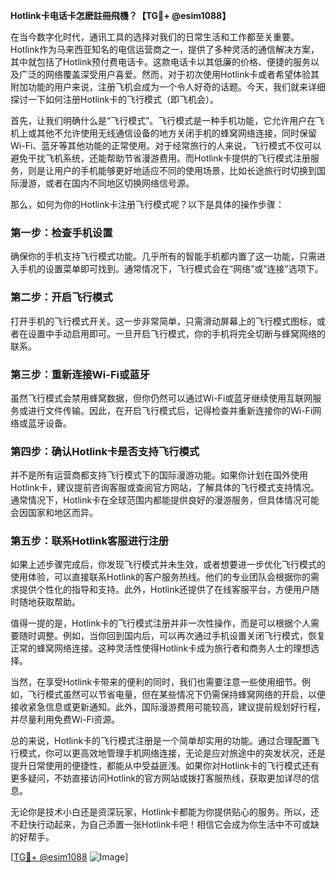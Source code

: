 **Hotlink卡电话卡怎麽註冊飛機？【TG💪+ @esim1088】**

在当今数字化时代，通讯工具的选择对我们的日常生活和工作都至关重要。Hotlink作为马来西亚知名的电信运营商之一，提供了多种灵活的通信解决方案，其中就包括了Hotlink预付费电话卡。这款电话卡以其低廉的价格、便捷的服务以及广泛的网络覆盖深受用户喜爱。然而，对于初次使用Hotlink卡或者希望体验其附加功能的用户来说，注册飞机会成为一个令人好奇的话题。今天，我们就来详细探讨一下如何注册Hotlink卡的飞行模式（即飞机会）。

首先，让我们明确什么是“飞行模式”。飞行模式是一种手机功能，它允许用户在飞机上或其他不允许使用无线通信设备的地方关闭手机的蜂窝网络连接，同时保留Wi-Fi、蓝牙等其他功能的正常使用。对于经常旅行的人来说，飞行模式不仅可以避免干扰飞机系统，还能帮助节省漫游费用。而Hotlink卡提供的飞行模式注册服务，则是让用户的手机能够更好地适应不同的使用场景，比如长途旅行时切换到国际漫游，或者在国内不同地区切换网络信号源。

那么，如何为你的Hotlink卡注册飞行模式呢？以下是具体的操作步骤：

### **第一步：检查手机设置**
确保你的手机支持飞行模式功能。几乎所有的智能手机都内置了这一功能，只需进入手机的设置菜单即可找到。通常情况下，飞行模式会在“网络”或“连接”选项下。

### **第二步：开启飞行模式**
打开手机的飞行模式开关。这一步非常简单，只需滑动屏幕上的飞行模式图标，或者在设置中手动启用即可。一旦开启飞行模式，你的手机将完全切断与蜂窝网络的联系。

### **第三步：重新连接Wi-Fi或蓝牙**
虽然飞行模式会禁用蜂窝数据，但你仍然可以通过Wi-Fi或蓝牙继续使用互联网服务或进行文件传输。因此，在开启飞行模式后，记得检查并重新连接你的Wi-Fi网络或蓝牙设备。

### **第四步：确认Hotlink卡是否支持飞行模式**
并不是所有运营商都支持飞行模式下的国际漫游功能。如果你计划在国外使用Hotlink卡，建议提前咨询客服或查阅官方网站，了解具体的飞行模式支持情况。通常情况下，Hotlink卡在全球范围内都能提供良好的漫游服务，但具体情况可能会因国家和地区而异。

### **第五步：联系Hotlink客服进行注册**
如果上述步骤完成后，你发现飞行模式并未生效，或者想要进一步优化飞行模式的使用体验，可以直接联系Hotlink的客户服务热线。他们的专业团队会根据你的需求提供个性化的指导和支持。此外，Hotlink还提供了在线客服平台，方便用户随时随地获取帮助。

值得一提的是，Hotlink卡的飞行模式注册并非一次性操作，而是可以根据个人需要随时调整。例如，当你回到国内后，可以再次通过手机设置关闭飞行模式，恢复正常的蜂窝网络连接。这种灵活性使得Hotlink卡成为旅行者和商务人士的理想选择。

当然，在享受Hotlink卡带来的便利的同时，我们也需要注意一些使用细节。例如，飞行模式虽然可以节省电量，但在某些情况下仍需保持蜂窝网络的开启，以便接收紧急信息或更新通知。此外，国际漫游费用可能较高，建议提前规划好行程，并尽量利用免费Wi-Fi资源。

总的来说，Hotlink卡的飞行模式注册是一个简单却实用的功能。通过合理配置飞行模式，你可以更高效地管理手机网络连接，无论是应对旅途中的突发状况，还是提升日常使用的便捷性，都能从中受益匪浅。如果你对Hotlink卡的飞行模式还有更多疑问，不妨直接访问Hotlink的官方网站或拨打客服热线，获取更加详尽的信息。

无论你是技术小白还是资深玩家，Hotlink卡都能为你提供贴心的服务。所以，还不赶快行动起来，为自己添置一张Hotlink卡吧！相信它会成为你生活中不可或缺的好帮手。

[[TG💪+ @esim1088](https://t.me/s/esim1088) ![Image](https://i.postimg.cc/4NQfJmqS/Snipaste-2025-05-13-00-14-12.png)]